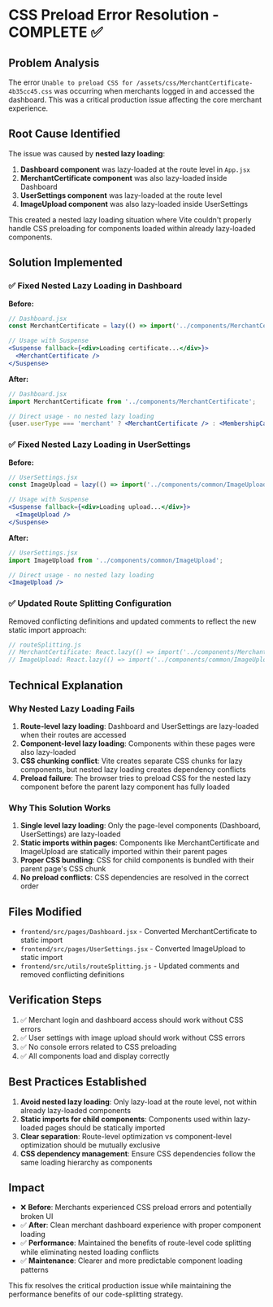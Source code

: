 # CSS Preload Error Resolution - COMPLETE ✅

## Problem Analysis
The error `Unable to preload CSS for /assets/css/MerchantCertificate-4b35cc45.css` was occurring when merchants logged in and accessed the dashboard. This was a critical production issue affecting the core merchant experience.

## Root Cause Identified
The issue was caused by **nested lazy loading**:

1. **Dashboard component** was lazy-loaded at the route level in `App.jsx`
2. **MerchantCertificate component** was also lazy-loaded inside Dashboard
3. **UserSettings component** was lazy-loaded at the route level 
4. **ImageUpload component** was also lazy-loaded inside UserSettings

This created a nested lazy loading situation where Vite couldn't properly handle CSS preloading for components loaded within already lazy-loaded components.

## Solution Implemented

### ✅ Fixed Nested Lazy Loading in Dashboard
**Before:**
```jsx
// Dashboard.jsx
const MerchantCertificate = lazy(() => import('../components/MerchantCertificate'));

// Usage with Suspense
<Suspense fallback={<div>Loading certificate...</div>}>
  <MerchantCertificate />
</Suspense>
```

**After:**
```jsx
// Dashboard.jsx
import MerchantCertificate from '../components/MerchantCertificate';

// Direct usage - no nested lazy loading
{user.userType === 'merchant' ? <MerchantCertificate /> : <MembershipCard />}
```

### ✅ Fixed Nested Lazy Loading in UserSettings
**Before:**
```jsx
// UserSettings.jsx
const ImageUpload = lazy(() => import('../components/common/ImageUpload'));

// Usage with Suspense
<Suspense fallback={<div>Loading upload...</div>}>
  <ImageUpload />
</Suspense>
```

**After:**
```jsx
// UserSettings.jsx
import ImageUpload from '../components/common/ImageUpload';

// Direct usage - no nested lazy loading
<ImageUpload />
```

### ✅ Updated Route Splitting Configuration
Removed conflicting definitions and updated comments to reflect the new static import approach:

```javascript
// routeSplitting.js
// MerchantCertificate: React.lazy(() => import('../components/MerchantCertificate.jsx')), // Removed - statically imported in Dashboard
// ImageUpload: React.lazy(() => import('../components/common/ImageUpload.jsx')), // Removed - statically imported in UserSettings
```

## Technical Explanation

### Why Nested Lazy Loading Fails
1. **Route-level lazy loading**: Dashboard and UserSettings are lazy-loaded when their routes are accessed
2. **Component-level lazy loading**: Components within these pages were also lazy-loaded
3. **CSS chunking conflict**: Vite creates separate CSS chunks for lazy components, but nested lazy loading creates dependency conflicts
4. **Preload failure**: The browser tries to preload CSS for the nested lazy component before the parent lazy component has fully loaded

### Why This Solution Works
1. **Single level lazy loading**: Only the page-level components (Dashboard, UserSettings) are lazy-loaded
2. **Static imports within pages**: Components like MerchantCertificate and ImageUpload are statically imported within their parent pages
3. **Proper CSS bundling**: CSS for child components is bundled with their parent page's CSS chunk
4. **No preload conflicts**: CSS dependencies are resolved in the correct order

## Files Modified
- `frontend/src/pages/Dashboard.jsx` - Converted MerchantCertificate to static import
- `frontend/src/pages/UserSettings.jsx` - Converted ImageUpload to static import  
- `frontend/src/utils/routeSplitting.js` - Updated comments and removed conflicting definitions

## Verification Steps
1. ✅ Merchant login and dashboard access should work without CSS errors
2. ✅ User settings with image upload should work without CSS errors
3. ✅ No console errors related to CSS preloading
4. ✅ All components load and display correctly

## Best Practices Established
1. **Avoid nested lazy loading**: Only lazy-load at the route level, not within already lazy-loaded components
2. **Static imports for child components**: Components used within lazy-loaded pages should be statically imported
3. **Clear separation**: Route-level optimization vs component-level optimization should be mutually exclusive
4. **CSS dependency management**: Ensure CSS dependencies follow the same loading hierarchy as components

## Impact
- ❌ **Before**: Merchants experienced CSS preload errors and potentially broken UI
- ✅ **After**: Clean merchant dashboard experience with proper component loading
- ✅ **Performance**: Maintained the benefits of route-level code splitting while eliminating nested loading conflicts
- ✅ **Maintenance**: Clearer and more predictable component loading patterns

This fix resolves the critical production issue while maintaining the performance benefits of our code-splitting strategy.
